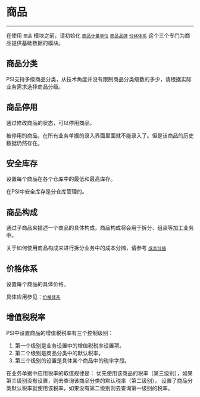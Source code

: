 # 商品

---

在使用 `商品` 模块之前，请初始化 [`商品计量单位`](02-04-01.md) [`商品品牌`](02-04-02.md) [`价格体系`](02-04-03.md) 这个三个专门为商品提供基础数据的模块。

## 商品分类

PSI支持多级商品分类，从技术角度并没有限制商品分类级数的多少，请根据实际业务需求选择商品分级。

## 商品停用

通过修改商品的状态，可以停用商品。

被停用的商品，在所有业务单据的录入界面里面就不能录入了。但是该商品的历史数据仍然存在。

## 安全库存

设置每个商品在各个仓库中的最低和最高库存。

在PSI中安全库存是分仓库管理的。

## 商品构成

通过子商品来描述一个商品的具体构成。商品构成将会用于拆分、组装等加工业务中。

关于如何使用商品构成来进行拆分业务中的成本分摊，请参考 [`成本分摊`](02-04-04.md)

## 价格体系

设置每个商品的具体价格。

具体应用参见：[`价格体系`](02-04-03.md)

## 增值税税率

PSI中设置商品的增值税税率有三个控制级别：
1. 第一个级别是业务设置中的增值税税率设置项。
2. 第二个级别是商品分类中的默认税率。
3. 第三个级别的设置是具体某个商品中的税率字段。

在业务单据中应用税率的取值规律是：
优先使用该商品的税率（第三级别），如果第三级别没有设置，则去查询该商品分类的默认税率（第二级别），
设置了商品分类默认税率就使用该税率，如果没有第二级别则去查询第一级别的税率。